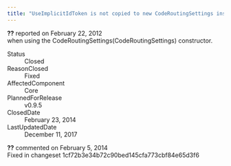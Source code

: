 ```yaml
---
title: "UseImplicitIdToken is not copied to new CodeRoutingSettings instance #746"
---
```

<div class="issue-report">
   <div class="issue-header"><b>??</b> reported on 
      <time datetime="2012-02-22T19:01:18.947-08:00" title="2012-02-22T19:01:18.947-08:00">February 22, 2012</time>
   </div>
   <div class="issue-message" markdown="1">when using the CodeRoutingSettings(CodeRoutingSettings) constructor.
      <!--markdown end-->
   </div>
   <div class="issue-footer">
      <dl>
         <dt>Status</dt>
         <dd>Closed</dd>
         <dt>ReasonClosed</dt>
         <dd>Fixed</dd>
         <dt>AffectedComponent</dt>
         <dd>Core</dd>
         <dt>PlannedForRelease</dt>
         <dd>v0.9.5</dd>
         <dt>ClosedDate</dt>
         <dd>
            <time datetime="2014-02-23T19:03:37.993-08:00" title="2014-02-23T19:03:37.993-08:00">February 23, 2014</time>
         </dd>
         <dt>LastUpdatedDate</dt>
         <dd>
            <time datetime="2017-12-11T02:15:56.247-08:00" title="2017-12-11T02:15:56.247-08:00">December 11, 2017</time>
         </dd>
      </dl>
   </div>
</div>
<div id="comment-132731" class="issue-comment">
   <div class="issue-header"><b>??</b> commented on 
      <time datetime="2014-02-05T11:42:29.807-08:00" title="2014-02-05T11:42:29.807-08:00">February 5, 2014</time>
   </div>
   <div class="issue-message" markdown="1">Fixed in changeset 1cf72b3e34b72c90bed145cfa773cbf84e65d3f6
      <!--markdown end-->
   </div>
</div>